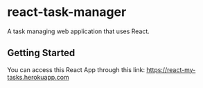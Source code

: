 # react-task-manager
A task managing web application that uses React.

## Getting Started 
You can access this React App through this link: https://react-my-tasks.herokuapp.com 